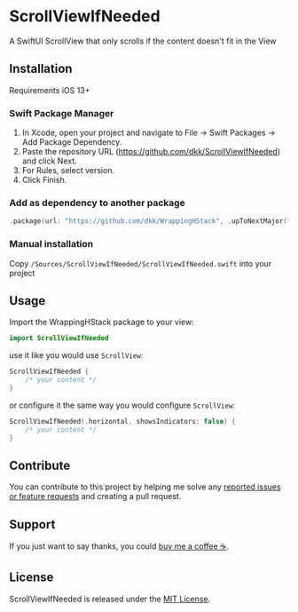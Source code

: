# ScrollViewIfNeeded
A SwiftUI ScrollView that only scrolls if the content doesn't fit in the View

## Installation
Requirements iOS 13+

### Swift Package Manager 
1. In Xcode, open your project and navigate to File → Swift Packages → Add Package Dependency.
2. Paste the repository URL (https://github.com/dkk/ScrollViewIfNeeded) and click Next.
3. For Rules, select version.
4. Click Finish.

### Add as dependency to another package
```swift
.package(url: "https://github.com/dkk/WrappingHStack", .upToNextMajor(from: "2.0.0"))
```

### Manual installation

Copy `/Sources/ScrollViewIfNeeded/ScrollViewIfNeeded.swift` into your project

## Usage

Import the WrappingHStack package to your view:
```swift
import ScrollViewIfNeeded
```

use it like you would use `ScrollView`:
```swift
ScrollViewIfNeeded {
    /* your content */
}
```

or configure it the same way you would configure `ScrollView`:
```swift
ScrollViewIfNeeded(.horizontal, showsIndicators: false) {
    /* your content */
}
```

## Contribute
You can contribute to this project by helping me solve any [reported issues or feature requests](https://github.com/dkk/ScrollViewIfNeeded/issues) and creating a pull request.

## Support
If you just want to say thanks, you could [buy me a coffee ☕️](https://www.buymeacoffee.com/kloeck).

## License
ScrollViewIfNeeded is released under the [MIT License](LICENSE).
